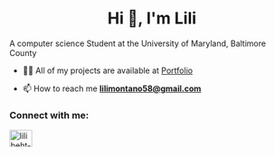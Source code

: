 <h1 align="center">Hi 👋, I'm Lili</h1>
<p align="left"> A computer science Student at the University of Maryland, Baltimore County </p>

- 👨‍💻 All of my projects are available at [Portfolio](https://github.com/lilibella28/PortFolio)

- 📫 How to reach me **lilimontano58@gmail.com**


<h3 align="left">Connect with me:</h3>
<p align="left">
<a href="https://linkedin.com/in/lilibeht-montano-29659113b/" target="blank"><img align="center" src="https://raw.githubusercontent.com/rahuldkjain/github-profile-readme-generator/master/src/images/icons/Social/linked-in-alt.svg" alt="lilibeht-montano-29659113b/" height="30" width="40" /></a>
</p>




